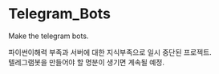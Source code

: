 # Telegram_Bots
 Make the telegram bots.
   
   파이썬이해력 부족과 서버에 대한 지식부족으로 일시 중단된 프로젝트.  
   텔레그램봇을 만들어야 할 명분이 생기면 계속될 예정.
